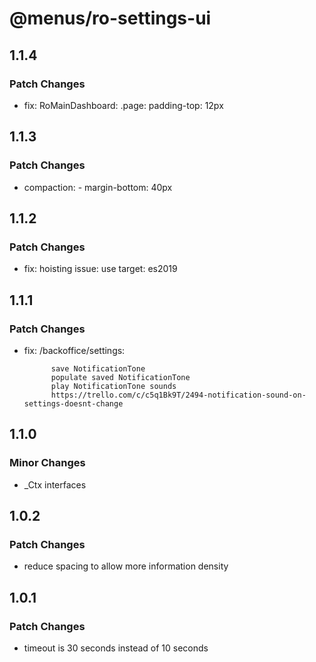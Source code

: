 # @menus/ro-settings-ui

## 1.1.4

### Patch Changes

- fix: RoMainDashboard: .page: padding-top: 12px

## 1.1.3

### Patch Changes

- compaction: - margin-bottom: 40px

## 1.1.2

### Patch Changes

- fix: hoisting issue: use target: es2019

## 1.1.1

### Patch Changes

- fix: /backoffice/settings:

      	    save NotificationTone
      	    populate saved NotificationTone
      	    play NotificationTone sounds
      	    https://trello.com/c/c5q1Bk9T/2494-notification-sound-on-settings-doesnt-change

## 1.1.0

### Minor Changes

- \_Ctx interfaces

## 1.0.2

### Patch Changes

- reduce spacing to allow more information density

## 1.0.1

### Patch Changes

- timeout is 30 seconds instead of 10 seconds
